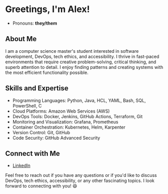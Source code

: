 # Greetings, I'm Alex!
  
- Pronouns: **they/them**
  
## About Me

I am a computer science master's student interested in software development, DevOps, tech ethics, and accessibility. I thrive in fast-paced environments that require creative problem-solving, critical thinking, and superb attention to detail. I enjoy finding patterns and creating systems with the most efficient functionality possible.

## Skills and Expertise

- Programming Languages: Python, Java, HCL, YAML, Bash, SQL, PowerShell, C
- Cloud Platforms: Amazon Web Services (AWS)
- DevOps Tools: Docker, Jenkins, GitHub Actions, Terraform, Git
- Monitoring and Visualization: Grafana, Prometheus
- Container Orchestration: Kubernetes, Helm, Karpenter
- Version Control: Git, GitHub
- Code Security: GitHub Advanced Security

## Connect with Me

- [LinkedIn](https://linkedin.com/in/alexmoore8/)

Feel free to reach out if you have any questions or if you'd like to discuss DevOps, tech ethics, accessibility, or any other fascinating topics. 
I look forward to connecting with you! 😄



